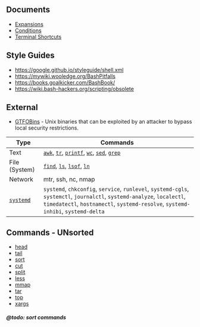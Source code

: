 ## Documents

* [Expansions](expansions.md)
* [Conditions](conditions.md)
* [Terminal Shortcuts](keyboard.md)

## Style Guides
*  https://google.github.io/styleguide/shell.xml
*  https://mywiki.wooledge.org/BashPitfalls
*  https://books.goalkicker.com/BashBook/
*  https://wiki.bash-hackers.org/scripting/obsolete

## External
  * [GTFOBins](https://gtfobins.github.io/) - Unix binaries that can be exploited by an attacker to bypass local security restrictions.


  Type                                | Commands
--------------------------------------|----------
Text                                  | [`awk`](commands/text/awk.md.md), [`tr`](commands/text/tr.md), [`printf`](commands/text/printf.md), [`wc`](commands/text/wc.md), [`sed`](commands/text/sed.md), [`grep`](commands/text/grep.md)
 File (System)                        | [`find`](commands/file-system/find.md), [`ls`](commands/file-system/ls.md), [`lsof`](commands/file-system/lsof.md), [`ln`](commands/file-system/ln.md)
 Network                              | mtr, ssh, nc, nmap
 [`systemd`](commands/systemd/)       | `systemd`, `chkconfig`, `service`, `runlevel`, `systemd-cgls`, `systemctl`, `journalctl`, `systemd-analyze`,  `localectl`, `timedatectl`, `hostnamectl`, `systemd-resolve`, `systemd-inhibi`, `systemd-delta`

## Commands - UNsorted

  * [head](commands/head-tail)
  * [tail](commands/head-tail)
  * [sort](commands/sort)
  * [cut](commands/cut)
  * [split](commands/split)
  * [less](commands/less)
  * [mmap](commands/mmap)
  * [tar](commands/tar)
  * [top](commands/top)
  * [xargs](commands/xargs)

##### @todo: sort commands
